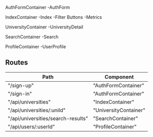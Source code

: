 AuthFormContainer
  -AuthForm

IndexContainer
  -Index
  -Filter Buttons
  -Metrics

UniversityContainer
  -UniversityDetail

SearchContainer
  -Search

ProfileContainer
  -UserProfile

  ## Routes

  |Path   | Component   |
  |-------|-------------|
  | "/sign-up" | "AuthFormContainer" |
  | "/sign-in" | "AuthFormContainer" |
  | "/api/universities" | "IndexContainer" |
  | "/api/universities/:uniId" | "UniversityContainer" |
  | "/api/universities/search-results" | "SearchContainer" |
  | "/api/users/:userId" | "ProfileContainer" |
